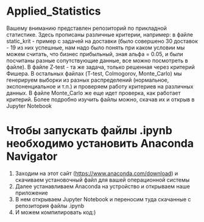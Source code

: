 # Applied_Statistics
Вашему вниманию представлен репозиторий по прикладной статистике. Здесь прописаны различные критерии, например: в файле static_krit - пример с задачей на доставки (было совершено 30 доставок - 19 из них успешные, нам надо было понять при каком условии мы можем считать, что бизнес прибыльный, зная альфа = 0.05, и были посчитаны разные сопутствующие данные, все можно посмотреть в файле). В файле Z-test - та же задача, только решенная через критерий Фишера. В остальных файлах (T-test, Colmogorov, Monte_Carlo) мы генерируем выборки из разных распределений (нормальное, экспоненциальное и т.п.) и проверяем работу критериев на различных данных. В файле Monte_Carlo же еще идет проверка, как работает критерий. Более подробно изучить файлы можно, скачав их и открыв в Jupyter Notebook

# Чтобы запускать файлы .ipynb необходимо установить Anaconda Navigator
1. Заходим на этот сайт (https://www.anaconda.com/download) и скачиваем установочный файл для вашей операционной системы
2. Далее устанавливаем Anaconda на устройство и открываем наше приложение
3. В нем открываем Jupyter Notebook и переносим туда скачанные с репозитория файлы .ipynb
4. И можем компилировать код:)

